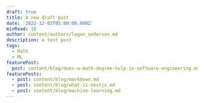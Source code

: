 ```yaml
---
draft: true
title: A new draft post
date: '2022-12-03T05:00:00.000Z'
minRead: 10
author: content/authors/logan_anderson.md
description: a test post
tags:
  - Math
  - ML
featurePost:
  post: content/blog/does-a-math-degree-help-in-software-engineering.md
featurePosts:
  - post: content/blog/markdown.md
  - post: content/blog/what-is-nextjs.md
  - post: content/blog/machine-learning.md
---
```



